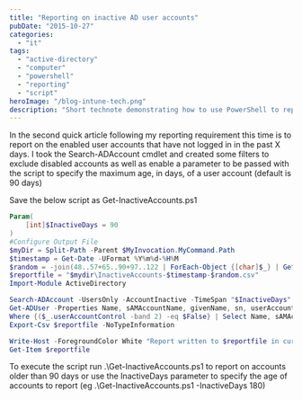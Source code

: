 ```yaml
---
title: "Reporting on inactive AD user accounts"
pubDate: "2015-10-27"
categories:
  - "it"
tags:
  - "active-directory"
  - "computer"
  - "powershell"
  - "reporting"
  - "script"
heroImage: "/blog-intune-tech.png"
description: "Short technote demonstrating how to use PowerShell to report on inactive user accounts"
---
```


In the second quick article following my reporting requirement this time is to report on the enabled user accounts that have not logged in in the past X days. I took the Search-ADAccount cmdlet and created some filters to exclude disabled accounts as well as enable a parameter to be passed with the script to specify the maximum age, in days, of a user account (default is 90 days)

Save the below script as Get-InactiveAccounts.ps1

```powershell
Param(
    [int]$InactiveDays = 90
)
#Configure Output File
$myDir = Split-Path -Parent $MyInvocation.MyCommand.Path
$timestamp = Get-Date -UFormat %Y%m%d-%H%M
$random = -join(48..57+65..90+97..122 | ForEach-Object {[char]$_} | Get-Random -Count 6)
$reportfile = "$mydir\InactiveAccounts-$timestamp-$random.csv"
Import-Module ActiveDirectory

Search-ADAccount -UsersOnly -AccountInactive -TimeSpan "$InactiveDays" | `
Get-ADUser -Properties Name, sAMAccountName, givenName, sn, userAccountControl,lastlogondate | `
Where {($_.userAccountControl -band 2) -eq $False} | Select Name, sAMAccountName, givenName, sn,LastLogonDate | `
Export-Csv $reportfile -NoTypeInformation

Write-Host -ForegroundColor White "Report written to $reportfile in current path."
Get-Item $reportfile
```

To execute the script run .\\Get-InactiveAccounts.ps1 to report on accounts older than 90 days or use the InactiveDays parameter to specify the age of accounts to report (eg .\\Get-InactiveAccounts.ps1 -InactiveDays 180)
